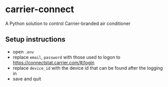 # carrier-connect

A Python solution to control Carrier-branded air conditioner

## Setup instructions
* open `.env`
* replace `email`, `password` with those used to logon to https://connectstat.carrier.com/#/login
* replace `device_id` with the device id that can be found after the logging in
* save and quit
